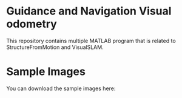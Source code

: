 # Guidance and Navigation Visual odometry

This repository contains multiple MATLAB program that is related to StructureFromMotion and VisualSLAM.

# Sample Images

You can download the sample images here:
